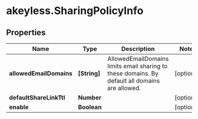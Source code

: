 # akeyless.SharingPolicyInfo

## Properties

Name | Type | Description | Notes
------------ | ------------- | ------------- | -------------
**allowedEmailDomains** | **[String]** | AllowedEmailDomains limits email sharing to these domains. By default all domains are allowed. | [optional] 
**defaultShareLinkTtl** | **Number** |  | [optional] 
**enable** | **Boolean** |  | [optional] 


